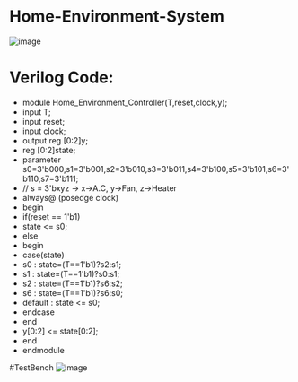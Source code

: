 # Home-Environment-System
![image](https://github.com/SaiSaketh28/Home-Environment-System/assets/97435804/0db2d36d-51ae-4517-a065-4e98fc4b1096)

# Verilog Code:
* module Home_Environment_Controller(T,reset,clock,y);
* input T;
* input reset;
* input clock;
* output reg [0:2]y;
* reg [0:2]state;
* parameter s0=3'b000,s1=3'b001,s2=3'b010,s3=3'b011,s4=3'b100,s5=3'b101,s6=3'b110,s7=3'b111;
* // s = 3'bxyz -> x->A.C, y->Fan, z->Heater
* always@ (posedge clock)
* begin
* if(reset == 1'b1)
* state <= s0;
* else
* begin
* case(state)
* s0 : state=(T==1'b1)?s2:s1;
* s1 : state=(T==1'b1)?s0:s1;
* s2 : state=(T==1'b1)?s6:s2;
* s6 : state=(T==1'b1)?s6:s0;
* default : state <= s0;
* endcase
* end 
* y[0:2] <= state[0:2];
* end
* endmodule

#TestBench
![image](https://github.com/SaiSaketh28/Home-Environment-System/assets/97435804/2c24bceb-213d-4529-8a41-24de3fee7afe)

